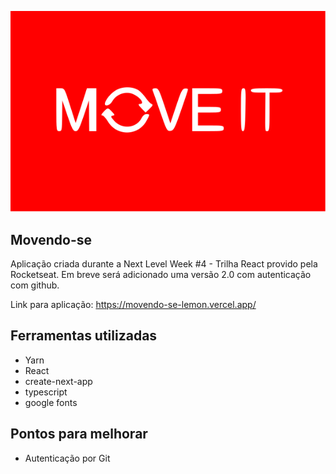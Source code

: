 ![banner](https://github.com/rubensfranklin/NFL_04_Moveit/blob/main/public/icons/pomoadoro.svg)

## Movendo-se
Aplicação criada durante a Next Level Week #4 - Trilha React provido pela Rocketseat. Em breve será adicionado uma versão 2.0 com autenticação com github.

Link para aplicação: https://movendo-se-lemon.vercel.app/

## Ferramentas utilizadas

- Yarn
- React
- create-next-app
- typescript
- google fonts
 

## Pontos para melhorar

-  Autenticação por Git

